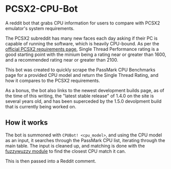 # PCSX2-CPU-Bot
A reddit bot that grabs CPU information for users to compare with PCSX2 emulator's system requirements.

The PCSX2 subreddit has many new faces each day asking if their PC is capable of running the software, which is heavily CPU-bound. As per the [official PCSX2 requirements page](https://pcsx2.net/getting-started.html), Single Thread Performance rating is a good starting point with the minium being a rating near or greater than 1600, and a recommended rating near or greater than 2100.

This bot was created to quickly scrape the PassMark CPU Benchmarks page for a provided CPU model and return the Single Thread Rating, and how it compares to the PCSX2 requirements.

As a bonus, the bot also links to the newest development builds page, as of the time of this writing, the "latest stable release" of 1.4.0 on the site is several years old, and has been superceded by the 1.5.0 devolpment build that is currently being worked on. 

## How it works
The bot is summoned with `CPUBot! <cpu_model>`, and using the CPU model as an input, it searches through the PassMark CPU list, iterating through the main table. The input is cleaned up, and matching is done with the [fuzzywuzzy module](https://github.com/seatgeek/fuzzywuzzy) to find the closest CPU match it can.

This is then passed into a Reddit comment.


